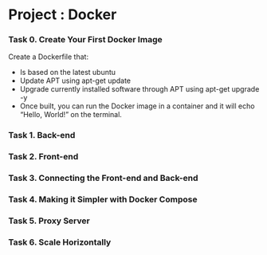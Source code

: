 # Project : Docker

### Task 0. Create Your First Docker Image
Create a Dockerfile that:

- Is based on the latest ubuntu
- Update APT using apt-get update
- Upgrade currently installed software through APT using apt-get upgrade -y
- Once built, you can run the Docker image in a container and it will echo “Hello, World!” on the terminal.


### Task 1. Back-end


### Task 2. Front-end


### Task 3. Connecting the Front-end and Back-end


### Task 4. Making it Simpler with Docker Compose


### Task 5. Proxy Server


### Task 6. Scale Horizontally


